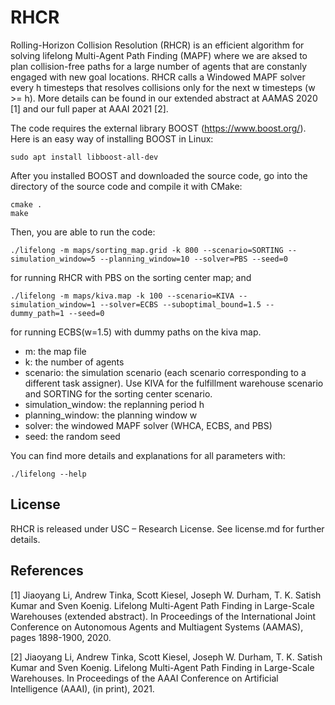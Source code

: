 # RHCR

Rolling-Horizon Collision Resolution (RHCR) is an efficient algorithm for solving lifelong Multi-Agent Path Finding (MAPF) where we are aksed to plan collision-free paths for a large number of agents that are constanly engaged with new goal locations. RHCR calls a Windowed MAPF solver every h timesteps that resolves collisions only for the next w timesteps (w >= h). More details can be found in our extended abstract at AAMAS 2020 [1] and our full paper at AAAI 2021 [2].

The code requires the external library BOOST (https://www.boost.org/).    
Here is an easy way of installing BOOST in Linux:
```shell script
sudo apt install libboost-all-dev
```

After you installed BOOST and downloaded the source code, go into the directory of the source code and compile it with CMake: 
```
cmake .
make
```

Then, you are able to run the code:
```
./lifelong -m maps/sorting_map.grid -k 800 --scenario=SORTING --simulation_window=5 --planning_window=10 --solver=PBS --seed=0
```
for running RHCR with PBS on the sorting center map; and
```
./lifelong -m maps/kiva.map -k 100 --scenario=KIVA --simulation_window=1 --solver=ECBS --suboptimal_bound=1.5 --dummy_path=1 --seed=0
```
for running ECBS(w=1.5) with dummy paths on the kiva map.

- m: the map file 
- k: the number of agents
- scenario: the simulation scenario (each scenario corresponding to a different task assigner). Use KIVA for the fulfillment warehouse scenario and SORTING for the sorting center scenario. 
- simulation_window: the replanning period h
- planning_window: the planning window w
- solver: the windowed MAPF solver (WHCA, ECBS, and PBS)
- seed: the random seed

You can find more details and explanations for all parameters with:
```
./lifelong --help
```

## License
RHCR is released under USC – Research License. See license.md for further details.
 
## References
[1] Jiaoyang Li, Andrew Tinka, Scott Kiesel, Joseph W. Durham, T. K. Satish Kumar and Sven Koenig. Lifelong Multi-Agent Path Finding in Large-Scale Warehouses (extended abstract). In Proceedings of the International Joint Conference on Autonomous Agents and Multiagent Systems (AAMAS), pages 1898-1900, 2020.

[2] Jiaoyang Li, Andrew Tinka, Scott Kiesel, Joseph W. Durham, T. K. Satish Kumar and Sven Koenig. Lifelong Multi-Agent Path Finding in Large-Scale Warehouses. In Proceedings of the AAAI Conference on Artificial Intelligence (AAAI), (in print), 2021.
